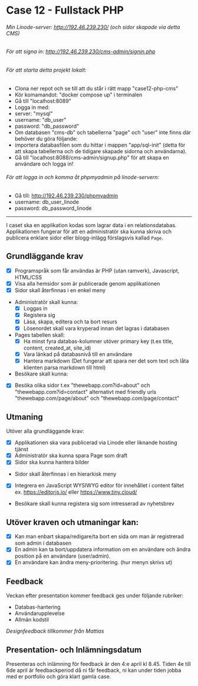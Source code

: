 # Case 12 - Fullstack PHP

###### Min Linode-server: http://192.46.239.230/ (och sidor skapade via detta CMS)
###### För att signa in: http://192.46.239.230/cms-admin/signin.php

###### För att starta detta projekt lokalt:
- Clona ner repot och se till att du står i rätt mapp "case12-php-cms"
- Kör komamandot: "docker compose up" i terminalen
- Gå till "localhost:8089" 
- Logga in med:
 - server: "mysql"
 - username: "db_user"
 - password: "db_password"
- Om databasen "cms-db" och tabellerna "page" och "user" inte finns där behöver du göra följande:
 - importera databasfilen som du hittar i mappen "app/sql-init" (detta för att skapa tabellerna och de tidigare skapade sidorna och användarna).
- Gå till "localhost:8088/cms-admin/signup.php" för att skapa en användare och logga in!

###### För att logga in och komma åt phpmyadmin på linode-servern:
- Gå till: http://192.46.239.230/phpmyadmin
- username: db_user_linode
- password: db_password_linode

---

I caset ska en applikation kodas som lagrar data i en relationsdatabas. Applikationen fungerar för att en administratör ska kunna skriva och publicera enklare sidor eller blogg-inlägg förslagsvis kallad `Page`.

## Grundläggande krav
- [x] Programspråk som får användas är PHP (utan ramverk), Javascript, HTML/CSS
- [x] Visa alla hemsidor som är publicerade genom applikationen
- [x] Sidor skall återfinnas i en enkel meny
- Administratör skall kunna:
  - [x] Loggas in 
  - [x] Registera sig 
  - [x] Läsa, skapa, editera och ta bort resurs 
  - [x] Lösenordet skall vara kryperad innan det lagras i databasen 
- Pages tabellen skall:
  - [x] Ha minst fyra databas-kolumner utöver primary key (t.ex title, content, created_at, site_id)
  - [x] Vara länkad på databasnivå till en användare 
  - [x] Hantera markdown (Det fungerar att spara ner det som text och låta klienten parsa markdown till html) 
- Besökare skall kunna:
 - [x] Besöka olika sidor t.ex "thewebapp.com?id=about" och "thewebapp.com?id=contact" alternativt med friendly urls "thewebapp.com/page/about" och "thewebapp.com/page/contact" 
 
## Utmaning
Utöver alla grundläggande krav:
- [x] Applikationen ska vara publicerad via Linode eller liknande hosting tjänst
- [x] Administratör ska kunna spara Page som draft
- [x] Sidor ska kunna hantera bilder
- Sidor skall återfinnas i en hierarkisk meny
- [x] Integrera en JavaScript WYSIWYG editor för innehållet i content fältet ex. https://editorjs.io/ eller https://www.tiny.cloud/
- Besökare skall kunna registera sig som intresserad av nyhetsbrev
 
## Utöver kraven och utmaningar kan:
- [x] Kan man enbart skapa/redigare/ta bort en sida om man är registrerad som admin i databasen
- [x] En admin kan ta bort/uppdatera information om en användare och ändra position på en användare (user/admin).
- [x] En användare kan ändra meny-prioritering. (hur menyn skrivs ut)

## Feedback
Veckan efter presentation kommer feedback ges under följande rubriker:

- Databas-hantering
- Användarupplevelse
- Allmän kodstil

*Designfeedback tillkommer från Mattias*

## Presentation- och Inlämningsdatum
Presenteras och inlämning för feedback är den 4:e april kl 8.45. Tiden 4e till 6de april är feedbackperiod då ni får feedback, ni kan under tiden jobba med er portfolio och göra klart gamla case.